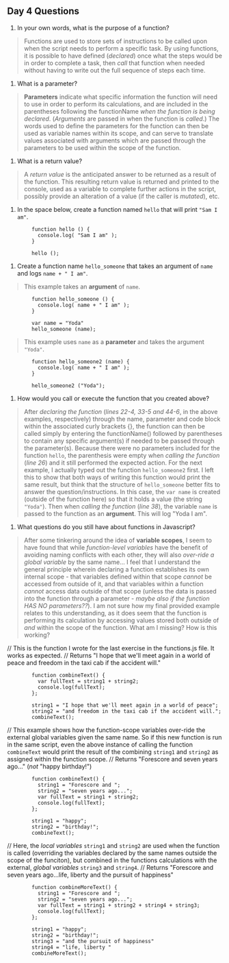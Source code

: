 ## Day 4 Questions

1. In your own words, what is the purpose of a function?

> Functions are used to store sets of instructions to be called upon when the script needs to perform a specific task.
 By using functions, it is possible to have defined (*declared*) once what the steps would be in order to complete a task,
 then *call* that function when needed without having to write out the full sequence of steps each time.

1. What is a parameter?

> **Parameters** indicate what specific information the function will need to use in order to perform its calculations, and are included in the parentheses following the functionName *when the function is being declared*.
(*Arguments* are passed in when the function is *called*.) The words used to define the parameters for the function can then be used as variable names within its scope, and can serve to translate values associated with arguments which are passed through the parameters to be used within the scope of the function.

1. What is a return value?

> A *return value* is the anticipated answer to be returned as a result of the function.
 This resulting return value is returned and printed to the console, used as a variable to complete further actions in the script, possibly provide an alteration of a value (if the caller is *mutated*), etc.

1. In the space below, create a function named `hello` that will print `"Sam I am"`.

```
        function hello () {
          console.log( "Sam I am" );
        }

        hello ();
```

1. Create a function name `hello_someone` that takes an argument of `name` and logs `name + " I am"`.

> This example takes an **argument** of `name`.
```
        function hello_someone () {
          console.log( name + " I am" );
        }

        var name = "Yoda"
        hello_someone (name);

```

> This example uses `name` as a **parameter** and takes the argument `"Yoda"`.
```
        function hello_someone2 (name) {
          console.log( name + " I am" );
        }

        hello_someone2 ("Yoda");
```

1. How would you call or execute the function that you created above?

> After *declaring the function* (*lines 22-4, 33-5 and 44-6*, in the above examples, respectively) through the name, parameter and code block within the associated curly brackets {}, the function can then be called simply by entering the functionName() followed by parentheses to contain any specific argument(s) if needed to be passed through the parameter(s).
Because there were no parameters included for the function `hello`, the parenthesis were empty when *calling the function* (*line 26*) and it still performed the expected action.
For the next example, I actually typed out the function `hello_someone2` first.
I left this to show that both ways of writing this function would print the same result,
but think that the structure of `hello_someone` better fits to answer the question/instructions.
In this case, the `var name` is created (outside of the function here) so that it holds a value (the string `"Yoda"`). Then when *calling the function* (*line 38*), the variable `name` is passed to the function as an **argument**.
This will log "Yoda I am".


1. What questions do you still have about functions in Javascript?

> After some tinkering around the idea of **variable scopes**, I seem to have found that while *function-level variables* have the benefit of avoiding naming conflicts with each other, they will also *over-ride a global variable* by the same name...
I feel that I understand the general principle wherein declaring a function establishes its own internal scope - that variables defined within that scope *cannot* be accessed from outside of it, and that variables within a function *cannot* access data outside of that scope (unless the data is passed into the function through a parameter - *maybe also if the function HAS NO parameters??*).
I am not sure how my final provided example relates to this understanding, as it does seem that the function is performing its calculation by accessing values stored both outside of *and* within the scope of the function.
What am I missing? How is this working?

// This is the function I wrote for the last exercise in the functions.js file. It works as expected.
// Returns "I hope that we'll meet again in a world of peace and freedom in the taxi cab if the accident will."
```
        function combineText() {
          var fullText = string1 + string2;
          console.log(fullText);
        };

        string1 = "I hope that we'll meet again in a world of peace";
        string2 = "and freedom in the taxi cab if the accident will.";
        combineText();
```

// This example shows how the function-scope variables over-ride the external global variables given the same name. So if this new function is run in the same script, even the above instance of calling the function `combineText` would print the result of the combining `string1` and `string2` as assigned within the function scope.
// Returns "Forescore and seven years ago..." (*not* "happy birthday!")
```
        function combineText() {
          string1 = "Forescore and ";
          string2 = "seven years ago...";
          var fullText = string1 + string2;
          console.log(fullText);
        };

        string1 = "happy";
        string2 = "birthday!";
        combineText();
```

// Here, the *local variables* `string1` and `string2` are used when the function is called (overriding the variables declared by the same names outside the scope of the funciton),
but combined in the functions calculations with the external, *global variables* `string3` and `string4`.
// Returns "Forescore and seven years ago...life, liberty and the pursuit of happiness"
```
        function combineMoreText() {
          string1 = "Forescore and ";
          string2 = "seven years ago...";
          var fullText = string1 + string2 + string4 + string3;
          console.log(fullText);
        };

        string1 = "happy";
        string2 = "birthday!";
        string3 = "and the pursuit of happiness"
        string4 = "life, liberty "
        combineMoreText();
```
